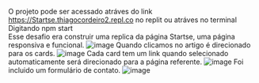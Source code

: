 O projeto pode ser acessado atráves do link https://Startse.thiagocordeiro2.repl.co no replit ou atráves no terminal Digitando npm start <br>
Esse desafio era construir uma replica da página Startse, uma página responsiva e funcional.
![image](https://user-images.githubusercontent.com/101266380/184546543-c16f7f73-3975-4111-a969-79cb9f11cded.png)
Quando clicamos no artigo é direcionado para os cards.
![image](https://user-images.githubusercontent.com/101266380/184546609-9cbc2fac-d46c-44bd-8e5c-c58fe1328e10.png)
Cada card tem um link quando selecionado automaticamente será direcionado para a página referente.
![image](https://user-images.githubusercontent.com/101266380/184546733-4f4c6979-47b4-4fe2-9ff7-47af5607b816.png)
Foi incluido um formulário de contato.
![image](https://user-images.githubusercontent.com/101266380/184546761-a8b3ec80-bc4c-4f26-b439-72a3f6865757.png)

